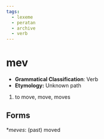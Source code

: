 ```yaml
---
tags:
  - lexeme
  - peratan
  - archive
  - verb
---
```

# mev

- **Grammatical Classification**: Verb
- **Etymology:** Unknown path

1. to move, move, moves

## Forms
\*_meves_: (past) moved